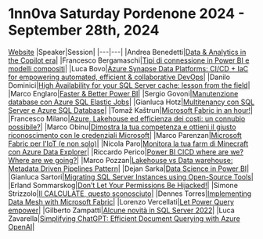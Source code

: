 # 1nn0va Saturday Pordenone 2024 - September 28th, 2024
[Website](https://1nn0vasat2024.1nn0va.it/)
|Speaker|Session|
|---|---|
|Andrea Benedetti|[Data & Analytics in the Copilot era](https://github.com/anbened/PresentationsAndCodeSamples/blob/master/2024/Data%20Saturday/DataSaturday_PBICopilot.pdf)|
|Francesco Bergamaschi|[Tipi di connessione in Power BI e modelli compositi](https://www.dropbox.com/scl/fo/hr7jt9k0uixw50li01pdo/h?rlkey=eg8rt4f8oig0joryysnpsxmpr&dl=0)|
|Luca Bovo|[Azure Synapse Data Platforms: CI/CD + IaC for empowering automated, efficient & collaborative DevOps]()|
|Danilo Dominici|[High Availability for your SQL Server cache: lesson from the field](https://github.com/ddominici/Presentations/blob/main/2024/Data%20Saturday%20%2348%20Pordenone/Redis/Redis%20HA.pdf)|
|Marco Englaro|[Faster & Better Power BI](https://github.com/maenglar78/Presentation/blob/main/GPPB2024/GPPB2024%20Englaro%20-%20Dax%20Query%20View.pdf)|
|Sergio Govoni|[Manutenzione database con Azure SQL Elastic Jobs](https://github.com/segovoni/sql-server-demos/tree/master/datasaturday/2024/datasat0048/database-maintenance-with-azure-sql-elastic-jobs )|
|Gianluca Hotz|[Multitenancy con SQL Server e Azure SQL Database](https://github.com/ghotz/Presentations/tree/master/Data%20Saturday%2048)|
|Tomaž Kaštrun|[Microsoft Fabric in an hour!]()|
|Francesco Milano|[Azure, Lakehouse ed efficienza dei costi: un connubio possibile?](https://github.com/francesco-milano/datasat-0048)|
|Marco Obinu|[Dimostra la tua competenza e ottieni il giusto riconoscimento con le credenziali Microsoft](https://github.com/OmegaMadLab/DataSatPN-2024)|
|Marco Parenzan|[Microsoft Fabric per l'IoT (e non solo)](https://github.com/marcoparenzan/communityactivity/raw/main/2024.02.24%20datasat48/2024.02.24%20Marco%20Parenzan%20Fabric%20for%20IoT.pptx)|
|Nicola Paro|[Monitora la tua farm di Minecraft con Azure Data Explorer](https://github.com/nicolaparo/datasaturday48/blob/main/presentation.pdf)|
|Riccardo Perico|[Power BI CICD where are we? Where are we going?](https://github.com/R1k91/CommunityEvents/blob/main/2024/datasat48.pdf)|
|Marco Pozzan|[Lakehouse vs Data warehouse: Metadata Driven Pipelines Pattern](https://github.com/marcopozzan/Conferenze/tree/main/2024/DataSaturday48)|
|Dejan Sarka|[Data Science in Power BI]()|
|Gianluca Sartori|[Migrating SQL Server Instances using Open-Source Tools]()|
|Erland Sommarskog|[Don’t Let Your Permissions Be Hijacked!]()|
|Simone Strizzolo|[Il CALCULATE, questo sconosciuto](https://beantech-my.sharepoint.com/:f:/g/personal/simone_strizzolo_beantech_it/EprSN0Za1p5MqQf2RbAT-6oBGStIFHauTc574l3IEQohHg?e=jLb4AG)|
|Dennes Torres|[Implementing Data Mesh with Microsoft Fabric](https://bufaloinfo-my.sharepoint.com/:p:/g/personal/dennes_dtowersoftware_com/EcN2_AI_TsVHizXo3J9CD7EBzCRBidCkvFAoxucH_4zIJA?e=fN9tsh)|
|Lorenzo Vercellati|[Let Power Query empower](https://github.com/lvercellati/DataSaturday-0048)|
|Gilberto Zampatti|[Alcune novità in SQL Server 2022](https://github.com/Gibixyz/Saturday48)|
|Luca Zavarella|[Simplifying ChatGPT: Efficient Document Querying with Azure OpenAI](https://github.com/lucazav/sessions-as-a-speaker/tree/main/2024/DataSaturday0048Pordenone)|
